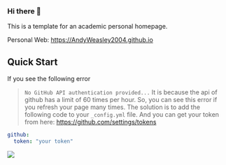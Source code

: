 
### Hi there 👋

This is a template for an academic personal homepage.

Personal Web: https://AndyWeasley2004.github.io

## Quick Start

If you see the following error
> `No GitHub API authentication provided...`
It is because the api of github has a limit of 60 times per hour. So, you can see this error if you refresh your page many times. The solution is to add the following code to your `_config.yml` file. And you can get your token from here: https://github.com/settings/tokens
```yml
github:
  token: "your token"
```
![](https://komarev.com/ghpvc/?username=AndyWeasley2004&style=plastic&color=green)
